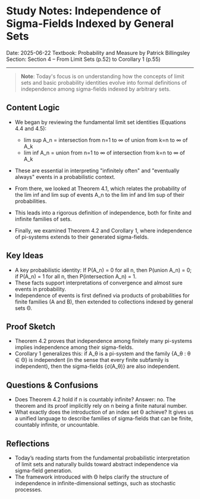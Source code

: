 # Study Notes: Independence of Sigma-Fields Indexed by General Sets

Date: 2025-06-22
Textbook: Probability and Measure by Patrick Billingsley
Section: Section 4 – From Limit Sets (p.52) to Corollary 1 (p.55)

---

> **Note**:
> Today's focus is on understanding how the concepts of limit sets and basic probability identities evolve into formal definitions of independence among sigma-fields indexed by arbitrary sets.

## Content Logic

* We began by reviewing the fundamental limit set identities (Equations 4.4 and 4.5):

  * lim sup A\_n = intersection from n=1 to ∞ of union from k=n to ∞ of A\_k
  * lim inf A\_n = union from n=1 to ∞ of intersection from k=n to ∞ of A\_k
* These are essential in interpreting "infinitely often" and "eventually always" events in a probabilistic context.
* From there, we looked at Theorem 4.1, which relates the probability of the lim inf and lim sup of events A\_n to the lim inf and lim sup of their probabilities.
* This leads into a rigorous definition of independence, both for finite and infinite families of sets.
* Finally, we examined Theorem 4.2 and Corollary 1, where independence of pi-systems extends to their generated sigma-fields.

## Key Ideas

* A key probabilistic identity: If P(A\_n) = 0 for all n, then P(union A\_n) = 0; if P(A\_n) = 1 for all n, then P(intersection A\_n) = 1.
* These facts support interpretations of convergence and almost sure events in probability.
* Independence of events is first defined via products of probabilities for finite families (A and B), then extended to collections indexed by general sets Θ.

## Proof Sketch

* Theorem 4.2 proves that independence among finitely many pi-systems implies independence among their sigma-fields.
* Corollary 1 generalizes this: if A\_θ is a pi-system and the family {A\_θ : θ ∈ Θ} is independent (in the sense that every finite subfamily is independent), then the sigma-fields {σ(A\_θ)} are also independent.

## Questions & Confusions

* Does Theorem 4.2 hold if n is countably infinite? Answer: no. The theorem and its proof implicitly rely on n being a finite natural number.
* What exactly does the introduction of an index set Θ achieve? It gives us a unified language to describe families of sigma-fields that can be finite, countably infinite, or uncountable.

## Reflections

* Today’s reading starts from the fundamental probabilistic interpretation of limit sets and naturally builds toward abstract independence via sigma-field generation.
* The framework introduced with Θ helps clarify the structure of independence in infinite-dimensional settings, such as stochastic processes.

